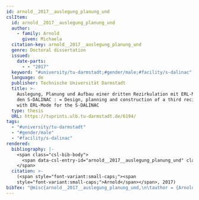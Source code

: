 ```yaml
---
id: arnold__2017__auslegung_planung_und
cslItem:
  id: arnold__2017__auslegung_planung_und
  author:
    - family: Arnold
      given: Michaela
  citation-key: arnold__2017__auslegung_planung_und
  genre: Doctoral dissertation
  issued:
    date-parts:
      - - "2017"
  keyword: "#university/tu-darmstadt;#gender/male;#facility/s-dalinac"
  language: de
  publisher: Technische Universität Darmstadt
  title: >-
    Auslegung, Planung und Aufbau einer dritten Rezirkulation mit ERL-Modus für
    den S-DALINAC : = Design, planning and construction of a third recirculation
    with ERL-Mode for the S-DALINAC
  type: thesis
  URL: https://tuprints.ulb.tu-darmstadt.de/6194/
tags:
  - "#university/tu-darmstadt"
  - "#gender/male"
  - "#facility/s-dalinac"
rendered:
  bibliography: |-
    <span class="csl-bib-body">
      <span data-csl-entry-id="arnold__2017__auslegung_planung_und" class="csl-entry"><span class='author-bib'>Arnold</span>. <span class='date-bib'>(2017)</span>. <span class='title'><i><b><span style="font-style:normal;">Auslegung, Planung und Aufbau einer dritten Rezirkulation mit ERL-Modus für den S-DALINAC : = Design, planning and construction of a third recirculation with ERL-Mode for the S-DALINAC</span></b></i></span> [Doctoral dissertation, Technische Universität Darmstadt]. <span class='URL'><a href='https://tuprints.ulb.tu-darmstadt.de/6194/'>LINK</a></span></span>
    </span>
  citation: >-
    (<span style="font-variant:small-caps;"><span
    style="font-variant:small-caps;">Arnold</span></span>, 2017)
bibTex: "@misc{arnold__2017__auslegung_planung_und,\n\tauthor = {Arnold, Michaela},\n\tyear = {2017},\n\tschool = {Technische Universit{\\\" a}t Darmstadt},\n\ttitle = {Auslegung, {Planung} und {Aufbau} einer dritten {Rezirkulation} mit {ERL}-{Modus} f{\\\" u}r den {S}-{DALINAC} : = {Design}, planning and construction of a third recirculation with {ERL}-{Mode} for the {S}-{DALINAC}},\n\ttype = {Doctoral dissertation},\n\turl = {https://tuprints.ulb.tu-darmstadt.de/6194/},\n}\n\n"
---
```

